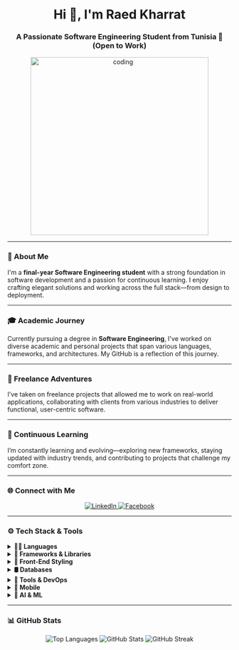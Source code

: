 <h1 align="center">Hi 👋, I'm Raed Kharrat</h1>
<h3 align="center">A Passionate Software Engineering Student from Tunisia 🚀 (Open to Work)</h3>

<p align="center">
  <img src="https://media0.giphy.com/media/bGgsc5mWoryfgKBx1u/200w.gif?cid=6c09b952eiy7hbhlcc4sj0qfhnb941cpf385xmpzkekltm5w&ep=v1_gifs_search&rid=200w.gif&ct=g" alt="coding" width="400" height="400" />
</p>

---

### 🚀 About Me

I'm a **final-year Software Engineering student** with a strong foundation in software development and a passion for continuous learning. I enjoy crafting elegant solutions and working across the full stack—from design to deployment.

---

### 🎓 Academic Journey

Currently pursuing a degree in **Software Engineering**, I've worked on diverse academic and personal projects that span various languages, frameworks, and architectures. My GitHub is a reflection of this journey.

---

### 💼 Freelance Adventures

I’ve taken on freelance projects that allowed me to work on real-world applications, collaborating with clients from various industries to deliver functional, user-centric software.

---

### 🌱 Continuous Learning

I’m constantly learning and evolving—exploring new frameworks, staying updated with industry trends, and contributing to projects that challenge my comfort zone.

---

### 🌐 Connect with Me

<p align="center">
  <a href="https://www.linkedin.com/in/raedkharrat/" target="_blank">
    <img src="https://img.shields.io/badge/-LinkedIn-0A66C2?style=for-the-badge&logo=linkedin&logoColor=white" alt="LinkedIn">
  </a>
  <a href="https://fb.com/adam.kh.5055/" target="_blank">
    <img src="https://img.shields.io/badge/Facebook-1877F2?style=for-the-badge&logo=facebook&logoColor=white" alt="Facebook">
  </a>
</p>

---

### ⚙️ Tech Stack & Tools

<details>
  <summary><b>👨‍💻 Languages</b></summary>
  <p align="center">
    <img src="https://cdn.jsdelivr.net/gh/devicons/devicon/icons/javascript/javascript-original.svg" height="40" />
    <img src="https://cdn.jsdelivr.net/gh/devicons/devicon/icons/typescript/typescript-original.svg" height="40" />
    <img src="https://cdn.jsdelivr.net/gh/devicons/devicon/icons/python/python-original.svg" height="40" />
    <img src="https://cdn.jsdelivr.net/gh/devicons/devicon/icons/java/java-original.svg" height="40" />
    <img src="https://cdn.jsdelivr.net/gh/devicons/devicon/icons/c/c-original.svg" height="40" />
    <img src="https://cdn.jsdelivr.net/gh/devicons/devicon/icons/cplusplus/cplusplus-original.svg" height="40" />
    <img src="https://cdn.jsdelivr.net/gh/devicons/devicon/icons/swift/swift-original.svg" height="40" />
    <img src="https://cdn.jsdelivr.net/gh/devicons/devicon/icons/kotlin/kotlin-original.svg" height="40" />
  </p>
</details>

<details>
  <summary><b>🧠 Frameworks & Libraries</b></summary>
  <p align="center">
    <img src="https://cdn.jsdelivr.net/gh/devicons/devicon/icons/react/react-original.svg" height="40" />
    <img src="https://cdn.jsdelivr.net/gh/devicons/devicon/icons/nextjs/nextjs-line.svg" height="40" />
    <img src="https://cdn.jsdelivr.net/gh/devicons/devicon/icons/angularjs/angularjs-original.svg" height="40" />
    <img src="https://cdn.jsdelivr.net/gh/devicons/devicon/icons/flutter/flutter-original.svg" height="40" />
    <img src="https://cdn.jsdelivr.net/gh/devicons/devicon/icons/nodejs/nodejs-original.svg" height="40" />
    <img src="https://nestjs.com/img/logo-small.svg" height="40" />
    <img src="https://cdn.jsdelivr.net/gh/devicons/devicon/icons/django/django-plain.svg" height="40" />
    <img src="https://cdn.jsdelivr.net/gh/devicons/devicon/icons/spring/spring-original.svg" height="40" />
    <img src="https://cdn.jsdelivr.net/gh/devicons/devicon/icons/symfony/symfony-original.svg" height="40" />
  </p>
</details>

<details>
  <summary><b>🎨 Front-End Styling</b></summary>
  <p align="center">
    <img src="https://cdn.jsdelivr.net/gh/devicons/devicon/icons/html5/html5-original.svg" height="40" />
    <img src="https://cdn.jsdelivr.net/gh/devicons/devicon/icons/css3/css3-original.svg" height="40" />
    <img src="https://cdn.jsdelivr.net/gh/devicons/devicon/icons/sass/sass-original.svg" height="40" />
    <img src="https://cdn.jsdelivr.net/npm/simple-icons@v5/icons/tailwindcss.svg" height="40" />
    <img src="https://cdn.jsdelivr.net/gh/devicons/devicon/icons/figma/figma-original.svg" height="40" />
  </p>
</details>

<details>
  <summary><b>🛢️ Databases</b></summary>
  <p align="center">
    <img src="https://cdn.jsdelivr.net/gh/devicons/devicon/icons/mysql/mysql-original.svg" height="40" />
    <img src="https://cdn.jsdelivr.net/gh/devicons/devicon/icons/postgresql/postgresql-original.svg" height="40" />
    <img src="https://cdn.jsdelivr.net/gh/devicons/devicon/icons/mongodb/mongodb-original.svg" height="40" />
  </p>
</details>

<details>
  <summary><b>🧪 Tools & DevOps</b></summary>
  <p align="center">
    <img src="https://cdn.jsdelivr.net/gh/devicons/devicon/icons/git/git-original.svg" height="40" />
    <img src="https://cdn.jsdelivr.net/gh/devicons/devicon/icons/github/github-original.svg" height="40" />
    <img src="https://cdn.jsdelivr.net/gh/devicons/devicon/icons/docker/docker-original.svg" height="40" />
    <img src="https://cdn.jsdelivr.net/gh/devicons/devicon/icons/vscode/vscode-original.svg" height="40" />
  </p>
</details>

<details>
  <summary><b>📱 Mobile</b></summary>
  <p align="center">
    <img src="https://cdn.jsdelivr.net/gh/devicons/devicon/icons/android/android-original.svg" height="40" />
    <img src="https://cdn.jsdelivr.net/gh/devicons/devicon/icons/apple/apple-original.svg" height="40" />
    <img src="https://cdn.jsdelivr.net/gh/devicons/devicon/icons/flutter/flutter-original.svg" height="40" />
    <img src="https://cdn.jsdelivr.net/gh/devicons/devicon/icons/swift/swift-original.svg" height="40" />
    <img src="https://cdn.jsdelivr.net/gh/devicons/devicon/icons/kotlin/kotlin-original.svg" height="40" />
  </p>
</details>

<details>
  <summary><b>🧠 AI & ML</b></summary>
  <p align="center">
    <img src="https://cdn.jsdelivr.net/gh/devicons/devicon/icons/tensorflow/tensorflow-original.svg" height="40" />
    <img src="https://cdn.jsdelivr.net/gh/devicons/devicon/icons/pytorch/pytorch-original.svg" height="40" />
    <img src="https://cdn.jsdelivr.net/gh/devicons/devicon/icons/numpy/numpy-original.svg" height="40" />
    <img src="https://cdn.jsdelivr.net/gh/devicons/devicon/icons/pandas/pandas-original.svg" height="40" />
    <img src="https://cdn.jsdelivr.net/gh/devicons/devicon/icons/jupyter/jupyter-original.svg" height="40" />
  </p>
</details>

---

### 📊 GitHub Stats

<p align="center">
  <img src="https://github-readme-stats.vercel.app/api/top-langs?username=RaedKharrat&show_icons=true&locale=en&layout=compact" alt="Top Languages" />
  <img src="https://github-readme-stats.vercel.app/api?username=RaedKharrat&show_icons=true&locale=en" alt="GitHub Stats" />
  <img src="https://github-readme-streak-stats.herokuapp.com/?user=RaedKharrat" alt="GitHub Streak" />
</p>
